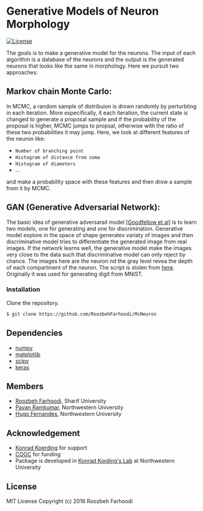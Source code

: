 # Generative Models of Neuron Morphology
[![License](https://img.shields.io/badge/license-MIT-blue.svg?style=flat)](https://github.com/RoozbehFarhoodi/McNeuron/blob/master/LICENCE) 

The goals is to make a generative model for the neurons. The input of each algorithm is a database of the neurons and the output is the generated neurons that looks like the same in morphology. 
Here we pursuit two approaches:

## Markov chain Monte Carlo:
In MCMC, a random sample of distribuion is drown randomly by perturbting in each iteration. More especifically, it each iteration, the current state is changed to generate a proposal sample and if the probability of the proposal is higher, MCMC jumps to propsal, otherwise with the ratio of these two probabilities it may jump. 
Here, we look at different features of the neuron like:

 - `Number of branching point`
 - `Histogram of distance from soma`
 - `Histogram of diameters`
 - ...

and make a probability space with these features and then drow a sample from it by MCMC.

## GAN (Generative Adversarial Network):
The basic idea of generative adversarail model [[Goodfellow et al]](https://arxiv.org/pdf/1406.2661v1.pdf) is to learn two models, one for generating and one for discrimination. Generative model explore in the space of shape generates variaty of images and then discriminative model tries to differentiate the generated image from real images. If the network learns well, the generative model make the images very close to the data such that discriminative model can only reject by chance.
The images here are the neuron nd the gray level revea the depth of each compartment of the neuron.
The script is stolen from [here](https://github.com/jacobgil/keras-dcgan/blob/master/dcgan.py). Originally it was used for generating digit from MNIST.
### Installation

Clone the repository.

```bash
$ git clone https://github.com/RoozbehFarhoodi/McNeuron
```
## Dependencies

- [numpy](http://www.numpy.org/)
- [matplotlib](http://matplotlib.org/)
- [scipy](https://www.scipy.org/)
- [keras](https://keras.io/)

## Members

- [Roozbeh Farhoodi](http://kordinglab.com/people/roozbeh_farhoodi/index.html), Sharif University
- [Pavan Ramkumar](http://kordinglab.com/people/pavan_ramkumar/index.html), Northwestern University
- [Hugo Fernandes](http://kordinglab.com/people/hugo_fernandes/index.html), Northwestern University

## Acknowledgement

- [Konrad Koerding](http://kordinglab.com) for support
- [COGC](http://cogc.ir/) for funding
- Package is developed in [Konrad Kording's Lab](http://kordinglab.com/) at Northwestern University

## License

MIT License Copyright (c) 2016 Roozbeh Farhoodi
